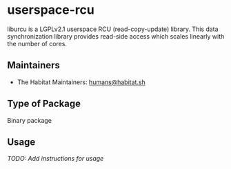 # userspace-rcu

liburcu is a LGPLv2.1 userspace RCU (read-copy-update) library.
  This data synchronization library provides read-side access which scales
  linearly with the number of cores.

## Maintainers

* The Habitat Maintainers: <humans@habitat.sh>

## Type of Package

Binary package

## Usage

*TODO: Add instructions for usage*
